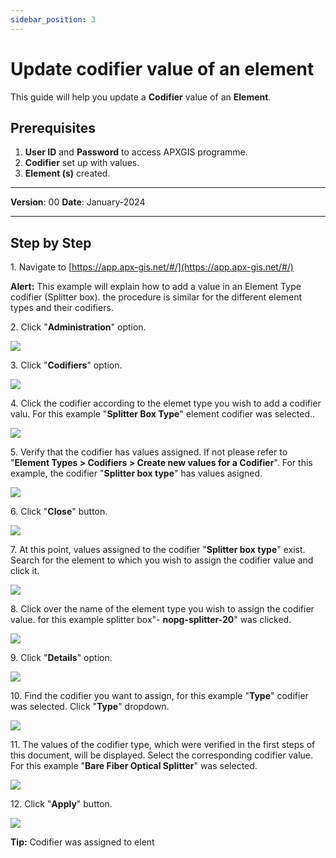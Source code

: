 ```yaml
---
sidebar_position: 3
---
```


# Update codifier value of an element

This guide will help you update a **Codifier** value of an **Element**.

## **Prerequisites**
1.	**User ID** and **Password** to access APXGIS programme.
2.	**Codifier** set up with values.
3.  **Element (s)** created.

------------

**Version**: 00
**Date**: January-2024

------------
## **Step by Step**


1\. Navigate to [https://app.apx-gis.net/#/](https://app.apx-gis.net/#/)


**Alert:** This example will explain how to add a value in an Element Type codifier (Splitter box). the procedure is similar for the different element types and their codifiers.


2\. Click "**Administration**" option.

![](https://ajeuwbhvhr.cloudimg.io/colony-recorder.s3.amazonaws.com/files/2024-01-19/41327673-e079-4227-b669-ad4b77b07ede/ascreenshot.jpeg?tl_px=0,0&br_px=825,461&force_format=png&width=826&wat_scale=73&wat=1&wat_opacity=1&wat_gravity=northwest&wat_url=https://colony-recorder.s3.amazonaws.com/images/watermarks/14B8A6_standard.png&wat_pad=86,45)


3\. Click "**Codifiers**" option.

![](https://ajeuwbhvhr.cloudimg.io/colony-recorder.s3.amazonaws.com/files/2024-01-19/5f91c921-2de9-4891-aac0-02771f2c38c2/user_cropped_screenshot.jpeg?tl_px=0,10&br_px=1123,780&force_format=png&width=1120.0&wat=1&wat_opacity=1&wat_gravity=northwest&wat_url=https://colony-recorder.s3.amazonaws.com/images/watermarks/14B8A6_standard.png&wat_pad=41,411)


4\. Click the codifier according to the elemet type you wish to add a codifier valu. For this example "**Splitter Box Type**" element codifier was selected..

![](https://ajeuwbhvhr.cloudimg.io/colony-recorder.s3.amazonaws.com/files/2024-01-19/f05a7ac0-e7cd-4e73-8547-8e1e58099af3/user_cropped_screenshot.jpeg?tl_px=0,0&br_px=1115,887&force_format=png&width=1120.0&wat=1&wat_opacity=1&wat_gravity=northwest&wat_url=https://colony-recorder.s3.amazonaws.com/images/watermarks/14B8A6_standard.png&wat_pad=170,634)


5\. Verify that the codifier has values assigned. If not please refer to "**Element Types &gt; Codifiers &gt; Create new values for a Codifier**". For this example, the codifier "**Splitter box type**" has values asigned.

![](https://ajeuwbhvhr.cloudimg.io/colony-recorder.s3.amazonaws.com/files/2024-01-19/fc29233a-0fa1-4a54-912f-fc6bcdf00b3c/user_cropped_screenshot.jpeg?tl_px=0,0&br_px=1114,887&force_format=png&width=1120.0&wat=1&wat_opacity=1&wat_gravity=northwest&wat_url=https://colony-recorder.s3.amazonaws.com/images/watermarks/14B8A6_standard.png&wat_pad=384,829)


6\. Click "**Close**" button.

![](https://ajeuwbhvhr.cloudimg.io/colony-recorder.s3.amazonaws.com/files/2024-01-19/915c333c-facf-488b-b51a-08cca919a8d0/ascreenshot.jpeg?tl_px=0,0&br_px=1719,887&force_format=png&width=1120.0&wat=1&wat_opacity=1&wat_gravity=northwest&wat_url=https://colony-recorder.s3.amazonaws.com/images/watermarks/14B8A6_standard.png&wat_pad=216,524)


7\. At this point, values assigned to the codifier "**Splitter box type**" exist. Search for the element to which you wish to assign the codifier value and click it.

![](https://ajeuwbhvhr.cloudimg.io/colony-recorder.s3.amazonaws.com/files/2024-01-19/d0c06918-2d2a-42f0-a853-4d585de22dad/ascreenshot.jpeg?tl_px=124,0&br_px=1843,887&force_format=png&width=1120.0&wat=1&wat_opacity=1&wat_gravity=northwest&wat_url=https://colony-recorder.s3.amazonaws.com/images/watermarks/14B8A6_standard.png&wat_pad=524,245)


8\. Click over the name of the element type you wish to assign the codifier value. for this example splitter box"- **nopg-splitter-20**" was clicked.

![](https://ajeuwbhvhr.cloudimg.io/colony-recorder.s3.amazonaws.com/files/2024-01-19/51dc39e7-47e7-41f1-91ea-e22b84150094/ascreenshot.jpeg?tl_px=335,17&br_px=1482,658&force_format=png&width=1120.0&wat=1&wat_opacity=1&wat_gravity=northwest&wat_url=https://colony-recorder.s3.amazonaws.com/images/watermarks/14B8A6_standard.png&wat_pad=524,277)


9\. Click "**Details**" option.

![](https://ajeuwbhvhr.cloudimg.io/colony-recorder.s3.amazonaws.com/files/2024-01-19/a18f8b53-cfd1-4424-a6a1-1c4b254496bf/ascreenshot.jpeg?tl_px=0,131&br_px=825,592&force_format=png&width=826&wat_scale=73&wat=1&wat_opacity=1&wat_gravity=northwest&wat_url=https://colony-recorder.s3.amazonaws.com/images/watermarks/14B8A6_standard.png&wat_pad=13,204)


10\. Find the codifier you want to assign, for this example "**Type**" codifier was selected. Click "**Type**" dropdown.

![](https://ajeuwbhvhr.cloudimg.io/colony-recorder.s3.amazonaws.com/files/2024-01-19/078bfab4-65bc-4235-849c-2cf146425bc4/ascreenshot.jpeg?tl_px=0,117&br_px=1376,887&force_format=png&width=1120.0&wat=1&wat_opacity=1&wat_gravity=northwest&wat_url=https://colony-recorder.s3.amazonaws.com/images/watermarks/14B8A6_standard.png&wat_pad=369,312)


11\. The values of the codifier type, which were verified in the first steps of this document, will be displayed. Select the corresponding codifier value. For this example "**Bare Fiber Optical Splitter**" was selected.

![](https://ajeuwbhvhr.cloudimg.io/colony-recorder.s3.amazonaws.com/files/2024-01-20/618632f3-7bc3-4ffd-8cc4-a507dab3654b/user_cropped_screenshot.jpeg?tl_px=0,0&br_px=949,880&force_format=png&width=1120.0&wat=1&wat_opacity=1&wat_gravity=northwest&wat_url=https://colony-recorder.s3.amazonaws.com/images/watermarks/14B8A6_standard.png&wat_pad=218,654)


12\. Click "**Apply**" button.

![](https://ajeuwbhvhr.cloudimg.io/colony-recorder.s3.amazonaws.com/files/2024-01-19/b5a6b047-a7d9-4cc4-a55a-4249ee874361/ascreenshot.jpeg?tl_px=0,0&br_px=1719,887&force_format=png&width=1120.0&wat=1&wat_opacity=1&wat_gravity=northwest&wat_url=https://colony-recorder.s3.amazonaws.com/images/watermarks/14B8A6_standard.png&wat_pad=154,527)


**Tip:** Codifier was assigned to elent

